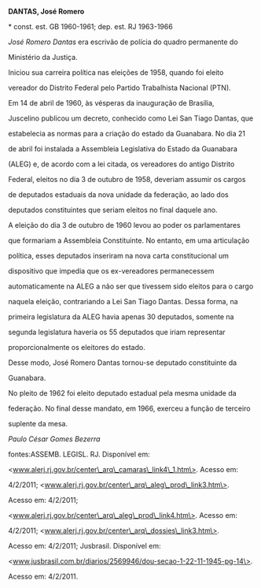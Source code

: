 **DANTAS, José Romero**



\* const. est. GB 1960-1961; dep. est. RJ 1963-1966



*José Romero Dantas* era escrivão de polícia do quadro permanente do

Ministério da Justiça.



Iniciou sua carreira política nas eleições de 1958, quando foi eleito

vereador do Distrito Federal pelo Partido Trabalhista Nacional (PTN).



Em 14 de abril de 1960, às vésperas da inauguração de Brasília,

Juscelino publicou um decreto, conhecido como Lei San Tiago Dantas, que

estabelecia as normas para a criação do estado da Guanabara. No dia 21

de abril foi instalada a Assembleia Legislativa do Estado da Guanabara

(ALEG) e, de acordo com a lei citada, os vereadores do antigo Distrito

Federal, eleitos no dia 3 de outubro de 1958, deveriam assumir os cargos

de deputados estaduais da nova unidade da federação, ao lado dos

deputados constituintes que seriam eleitos no final daquele ano.



A eleição do dia 3 de outubro de 1960 levou ao poder os parlamentares

que formariam a Assembleia Constituinte. No entanto, em uma articulação

política, esses deputados inseriram na nova carta constitucional um

dispositivo que impedia que os ex-vereadores permanecessem

automaticamente na ALEG a não ser que tivessem sido eleitos para o cargo

naquela eleição, contrariando a Lei San Tiago Dantas. Dessa forma, na

primeira legislatura da ALEG havia apenas 30 deputados, somente na

segunda legislatura haveria os 55 deputados que iriam representar

proporcionalmente os eleitores do estado.



Desse modo, José Romero Dantas tornou-se deputado constituinte da

Guanabara.



No pleito de 1962 foi eleito deputado estadual pela mesma unidade da

federação. No final desse mandato, em 1966, exerceu a função de terceiro

suplente da mesa.



*Paulo César Gomes Bezerra*



fontes:ASSEMB. LEGISL. RJ. Disponível em:

\<www.alerj.rj.gov.br/center\_arq\_camaras\_link4\_1.htm\>. Acesso em:

4/2/2011; \<www.alerj.rj.gov.br/center\_arq\_aleg\_prod\_link3.htm\>.

Acesso em: 4/2/2011;

\<www.alerj.rj.gov.br/center\_arq\_aleg\_prod\_link4.htm\>. Acesso em:

4/2/2011; \<www.alerj.rj.gov.br/center\_arq\_dossies\_link3.htm\>.

Acesso em: 4/2/2011; Jusbrasil. Disponível em:

\<www.jusbrasil.com.br/diarios/2569946/dou-secao-1-22-11-1945-pg-14\>.

Acesso em: 4/2/2011.

